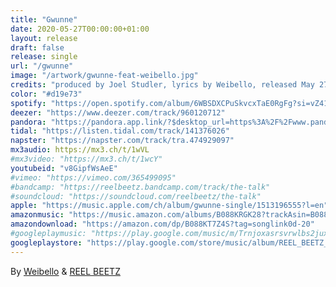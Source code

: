 ```yaml
---
title: "Gwunne"
date: 2020-05-27T00:00:00+01:00
layout: release
draft: false
release: single
url: "/gwunne"
image: "/artwork/gwunne-feat-weibello.jpg"
credits: "produced by Joel Studler, lyrics by Weibello, released May 27th, 2020"
color: "#d19e73"
spotify: "https://open.spotify.com/album/6WBSDXCPuSkvcxTaE0RgFg?si=vZ41Z2pdRGyDGckmhT3kgQ"
deezer: "https://www.deezer.com/track/960120712"
pandora: "https://pandora.app.link/?$desktop_url=https%3A%2F%2Fwww.pandora.com%2FTR%3A31704676&$ios_deeplink_path=pandorav4%3A%2F%2Fbackstage%2Ftrack%3Ftoken%3DTR%3A31704676&$android_deeplink_path=pandorav4%3A%2F%2Fbackstage%2Ftrack%3Ftoken%3DTR%3A31704676"
tidal: "https://listen.tidal.com/track/141376026"
napster: "https://napster.com/track/tra.474929097"
mx3audio: https://mx3.ch/t/1wVL
#mx3video: "https://mx3.ch/t/1wcY"
youtubeid: "v8GipfWsAeE"
#vimeo: "https://vimeo.com/365499095"
#bandcamp: "https://reelbeetz.bandcamp.com/track/the-talk"
#soundcloud: "https://soundcloud.com/reelbeetz/the-talk"
apple: "https://music.apple.com/ch/album/gwunne-single/1513196555?l=en"
amazonmusic: "https://music.amazon.com/albums/B088KRGK28?trackAsin=B088KT7Z4S&do=play"
amazondownload: "https://amazon.com/dp/B088KT7Z4S?tag=songlink0d-20"
#googleplaymusic: "https://play.google.com/music/m/Trnjoxasrsvrwlbs2juxbl2li2i?signup_if_needed=1"
googleplaystore: "https://play.google.com/store/music/album/REEL_BEETZ_Gwunne?id=Bgs3bkwglikgt77czdybtyq3zzy"
---
```


By [Weibello](https://www.weibelloandthegang.ch/) & [REEL BEETZ](https://reelbeetz.ch)